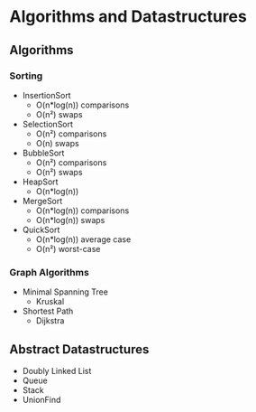 # Algorithms and Datastructures

## Algorithms

### Sorting

- InsertionSort
  - O(n*log(n)) comparisons
  - O(n²) swaps
- SelectionSort
  - O(n²) comparisons
  - O(n) swaps
- BubbleSort
  - O(n²) comparisons
  - O(n²) swaps
- HeapSort
  - O(n*log(n))
- MergeSort
  - O(n*log(n)) comparisons
  - O(n*log(n)) swaps
- QuickSort
  - O(n*log(n)) average case
  - O(n²) worst-case

### Graph Algorithms

- Minimal Spanning Tree
  - Kruskal
- Shortest Path
  - Dijkstra
## Abstract Datastructures

- Doubly Linked List
- Queue
- Stack
- UnionFind

